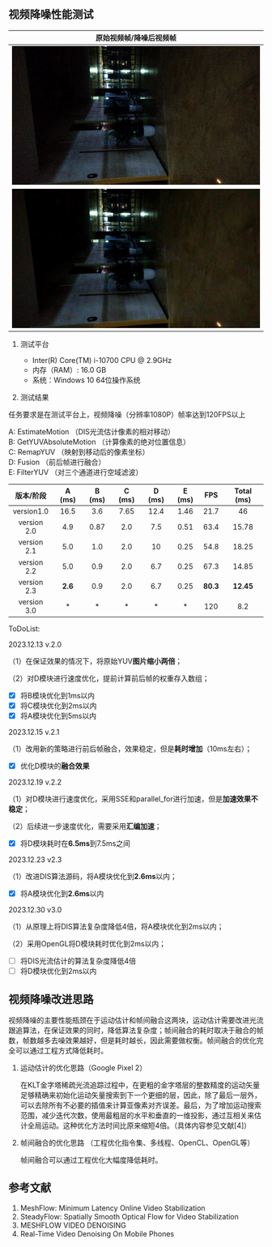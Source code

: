 ## **视频降噪性能测试**

|  原始视频帧/降噪后视频帧   |
| :------------------------: |
|   ![](.\doc\raw_img.png)   |
| ![](.\doc\img_denoise.png) |

1. 测试平台

   * Inter(R) Core(TM) i-10700 CPU @ 2.9GHz 
   * 内存（RAM）: 16.0 GB
   * 系统：Windows 10 64位操作系统

2. 测试结果

  任务要求是在测试平台上，视频降噪（分辨率1080P）帧率达到120FPS以上

  A: EstimateMotion  （DIS光流估计像素的相对移动）    
  B: GetYUVAbsoluteMotion  （计算像素的绝对位置信息）  
  C: RemapYUV  （映射到移动后的像素坐标）  
  D: Fusion   （前后帧进行融合）  
  E: FilterYUV   （对三个通道进行空域滤波）   

|  版本/阶段  | A (ms)  | B (ms) | C (ms) | D (ms) | E (ms) |   FPS    | Total (ms) |
| :---------: | :-----: | :----: | :----: | :----: | :----: | :------: | :--------: |
| version1.0  |  16.5   |  3.6   |  7.65  |  12.4  |  1.46  |   21.7   |     46     |
| version 2.0 |   4.9   |  0.87  |  2.0   |  7.5   |  0.51  |   63.4   |   15.78    |
| version 2.1 |   5.0   |  1.0   |  2.0   |   10   |  0.25  |   54.8   |   18.25    |
| version 2.2 |   5.0   |  0.9   |  2.0   |  6.7   |  0.25  |   67.3   |   14.85    |
| version 2.3 | **2.6** |  0.9   |  2.0   |  6.7   |  0.25  | **80.3** | **12.45**  |
| version 3.0 |    *    |   *    |   *    |   *    |   *    |   120    |    8.2     |

ToDoList:

2023.12.13 v.2.0

（1）在保证效果的情况下，将原始YUV**图片缩小两倍**；

（2）对D模块进行速度优化，提前计算前后帧的权重存入数组；

- [x] 将B模块优化到1ms以内
- [x] 将C模块优化到2ms以内
- [x] 将A模块优化到5ms以内

2023.12.15 v.2.1

（1）改用新的策略进行前后帧融合，效果稳定，但是**耗时增加**（10ms左右）；

- [x] 优化D模块的**融合效果**

2023.12.19 v.2.2

（1）对D模块进行速度优化，采用SSE和parallel_for进行加速，但是**加速效果不稳定**；     

（2）后续进一步速度优化，需要采用**汇编加速**；

- [x] 将D模块耗时在**6.5ms**到7.5ms之间

2023.12.23 v2.3

（1）改进DIS算法源码，将A模块优化到**2.6ms**以内；

- [x] 将A模块优化到**2.6ms**以内

2023.12.30 v3.0

（1）从原理上将DIS算法复杂度降低4倍，将A模块优化到2ms以内；

（2）采用OpenGL将D模块耗时优化到2ms以内；

- [ ] 将DIS光流估计的算法复杂度降低4倍
- [ ] 将D模块优化到2ms以内

## 视频降噪改进思路

视频降噪的主要性能瓶颈在于运动估计和帧间融合这两块，运动估计需要改进光流跟追算法，在保证效果的同时，降低算法复杂度；帧间融合的耗时取决于融合的帧数，帧数越多去噪效果越好，但是耗时越长，因此需要做权衡。帧间融合的优化完全可以通过工程方式降低耗时。

1. 运动估计的优化思路（Google Pixel 2）

   在KLT金字塔稀疏光流追踪过程中，在更粗的金字塔层的整数精度的运动矢量足够精确来初始化运动矢量搜索到下一个更细的层，因此，除了最后一层外，可以去除所有不必要的插值来计算亚像素对齐误差。最后，为了增加运动搜索范围，减少迭代次数，使用最粗层的水平和垂直的一维投影，通过互相关来估计全局运动。这种优化方法时间比原来缩短4倍。（具体内容参见文献[4]）

2. 帧间融合的优化思路 （工程优化指令集、多线程、OpenCL、OpenGL等）

   帧间融合可以通过工程优化大幅度降低耗时。

## **参考文献**

1. MeshFlow: Minimum Latency Online Video Stabilization
2. SteadyFlow: Spatially Smooth Optical Flow for Video Stabilization
3. MESHFLOW VIDEO DENOISING
4. Real-Time Video Denoising On Mobile Phones

